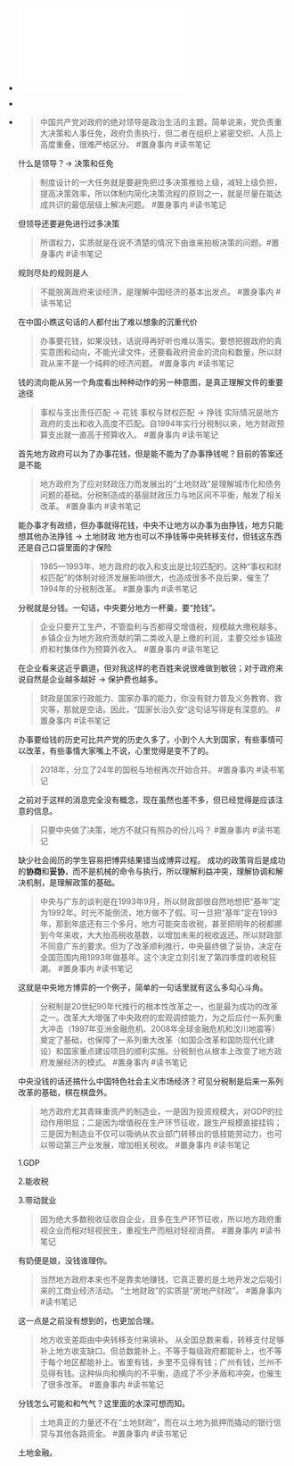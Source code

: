 - ![置身事内：中国政府与经济发展.pdf](../assets/置身事内：中国政府与经济发展_1637850604109_0.pdf)
-
- > 中国共产党对政府的绝对领导是政治生活的主题。简单说来，党负责重大决策和人事任免，政府负责执行，但二者在组织上紧密交织、人员上高度重叠，很难严格区分。 #置身事内 #读书笔记
  
  什么是领导？-> 决策和任免
  
  > 制度设计的一大任务就是要避免把过多决策推给上级，减轻上级负担，提高决策效率，所以体制内简化决策流程的原则之一，就是尽量在能达成共识的最低层级上解决问题。 #置身事内 #读书笔记
  
  但领导还要避免进行过多决策
  
  > 所谓权力，实质就是在说不清楚的情况下由谁来拍板决策的问题。#置身事内 #读书笔记
  
  规则尽处的规则是人
  
  > 不能脱离政府来谈经济，是理解中国经济的基本出发点。 #置身事内 #读书笔记
  
  在中国小瞧这句话的人都付出了难以想象的沉重代价
  
  > 办事要花钱，如果没钱，话说得再好听也难以落实。要想把握政府的真实意图和动向，不能光读文件，还要看政府资金的流向和数量，所以财政从来不是一个纯粹的经济问题。 #置身事内 #读书笔记
  
  钱的流向能从另一个角度看出种种动作的另一种意图，是真正理解文件的重要途径
  
  > 事权与支出责任匹配 -> 花钱
  > 事权与财权匹配 -> 挣钱
  > 实际情况是地方政府的支出和收入高度不匹配。自1994年实行分税制以来，地方财政预算支出就一直高于预算收入。 #置身事内 #读书笔记
  
  首先地方政府可以为了办事花钱，但是能不能为了办事挣钱呢？目前的答案还是不能
  
  > 地方政府为了应对财政压力而发展出的“土地财政”是理解城市化和债务问题的基础。分税制造成的基层财政压力与地区间不平衡，触发了相关改革。 #置身事内 #读书笔记
  
  能办事才有政绩，但办事就得花钱，中央不让地方以办事为由挣钱，地方只能想其他办法挣钱 -> 土地财政
  地方也可以不挣钱等中央转移支付，但钱这东西还是自己口袋里面的才保险
  
  > 1985—1993年，地方政府的收入和支出是比较匹配的，这种“事权和财权匹配”的体制对经济发展影响很大，也造成很多不良后果，催生了1994年的分税制改革。 #置身事内 #读书笔记
  
  分税就是分钱。一句话，中央要分地方一杯羹，要“抢钱”。
  
  > 企业只要开工生产，不管盈利与否都得交增值税，规模越大缴税越多。
  > 乡镇企业为地方政府贡献的第二类收入是上缴的利润，主要交给乡镇政府和村集体作为预算外收入。 #置身事内 #读书笔记
  
  在企业看来这近乎霸道，但对我这样的老百姓来说很难做到敏锐；对于政府来说自然是企业越多越好 -> 保护费也越多。
  
  > 财政是国家行政能力、国家办事的能力，你没有财力普及义务教育、救灾等，那就是空话。因此，“国家长治久安”这句话写得是有深意的。 #置身事内 #读书笔记
  
  办事要给钱的历史可比共产党的历史久多了，小到个人大到国家，有些事情可以改革，有些事情大家嘴上不说，心里觉得是变不了的。
  
  > 2018年，分立了24年的国税与地税再次开始合并。 #置身事内 #读书笔记
  
  之前对于这样的消息完全没有概念，现在虽然也差不多，但已经觉得是应该注意的信息。
  
  > 只要中央做了决策，地方不就只有照办的份儿吗？ #置身事内 #读书笔记
  
  缺少社会阅历的学生容易把博弈结果错当成博弈过程。
  成功的政策背后是成功的**协商**和**妥协**，而不是机械的命令与执行，所以理解利益冲突，理解协调和解决机制，是理解政策的基础。
  
  > 中央与广东的谈判是在1993年9月，所以财政部很自然地想把“基年”定为1992年。时光不能倒流，地方做不了假。可一旦把“基年”定在1993年，那到年底还有三个多月，地方可能突击收税，甚至把明年的税都挪到今年来收，大大抬高税收基数，以增加未来的税收返还。所以财政部不同意广东的要求。但为了改革顺利推行，中央最终做了妥协，决定在全国范围内用1993年做基年。这个决定立刻引发了第四季度的收税狂潮。 #置身事内 #读书笔记
  
  这就是中央地方博弈的一个例子，简单的一句话里就有这么多勾心斗角。
  
  > 分税制是20世纪90年代推行的根本性改革之一，也是最为成功的改革之一。改革大大增强了中央政府的宏观调控能力，为之后应付一系列重大冲击（1997年亚洲金融危机、2008年全球金融危机和汶川地震等）奠定了基础，也保障了一系列重大改革（如国企改革和国防现代化建设）和国家重点建设项目的顺利实施。分税制也从根本上改变了地方政府发展经济的模式。 #置身事内 #读书笔记
  
  中央没钱的话还搞什么中国特色社会主义市场经济？可见分税制是后来一系列改革的基础，棋在棋盘外。
  
  > 地方政府尤其青睐重资产的制造业，一是因为投资规模大，对GDP的拉动作用明显；二是因为增值税在生产环节征收，跟生产规模直接挂钩；三是因为制造业不仅可以吸纳从农业部门转移出的低技能劳动力，也可以带动第三产业发展，增加相关税收。 #置身事内 #读书笔记
  
  1.GDP
  
  2.能收税
  
  3.带动就业
  
  > 因为绝大多数税收征收自企业，且多在生产环节征收，所以地方政府重视企业而相对轻视民生，重视生产而相对轻视消费。 #置身事内 #读书笔记
  
  有奶便是娘，没钱谁理你。
  
  > 当然地方政府本来也不是靠卖地赚钱，它真正要的是土地开发之后吸引来的工商业经济活动。
  > “土地财政”的实质是“房地产财政”。 #置身事内 #读书笔记
  
  这一点是之前没有想到的，也更加合理。
  
  > 地方收支差距由中央转移支付来填补。
  > 从全国总数来看，转移支付足够补上地方收支缺口。但总数能补上，不等于每级政府都能补上，也不等于每个地区都能补上。省里有钱，乡里不见得有钱；广州有钱，兰州不见得有钱。这种纵向和横向的不平衡，造成了不少矛盾和冲突，也催生了很多改革。 #置身事内 #读书笔记
  
  分钱怎么可能和和气气？这里面的水深可想而知。
  
  > 土地真正的力量还不在“土地财政”，而在以土地为抵押而撬动的银行信贷与其他各路资金。 #置身事内 #读书笔记
  
  土地金融。